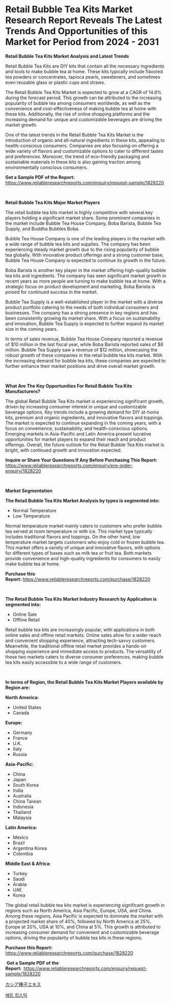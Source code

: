 <p><h1>Retail Bubble Tea Kits Market Research Report Reveals The Latest Trends And Opportunities of this Market for Period from 2024 - 2031</h1></p><p><strong>Retail Bubble Tea Kits Market Analysis and Latest Trends</strong></p>
<p><p>Retail Bubble Tea Kits are DIY kits that contain all the necessary ingredients and tools to make bubble tea at home. These kits typically include flavored tea powders or concentrates, tapioca pearls, sweeteners, and sometimes even reusable glass or plastic cups and straws.</p><p>The Retail Bubble Tea Kits Market is expected to grow at a CAGR of 14.8% during the forecast period. This growth can be attributed to the increasing popularity of bubble tea among consumers worldwide, as well as the convenience and cost-effectiveness of making bubble tea at home with these kits. Additionally, the rise of online shopping platforms and the increasing demand for unique and customizable beverages are driving the market growth.</p><p>One of the latest trends in the Retail Bubble Tea Kits Market is the introduction of organic and all-natural ingredients in these kits, appealing to health-conscious consumers. Companies are also focusing on offering a wide variety of flavors and customizable options to cater to different tastes and preferences. Moreover, the trend of eco-friendly packaging and sustainable materials in these kits is also gaining traction among environmentally conscious consumers.</p></p>
<p><strong>Get a Sample PDF of the Report:&nbsp;</strong> <a href="https://www.reliableresearchreports.com/enquiry/request-sample/1828220">https://www.reliableresearchreports.com/enquiry/request-sample/1828220</a></p>
<p>&nbsp;</p>
<p><strong>Retail Bubble Tea Kits Major Market Players</strong></p>
<p><p>The retail bubble tea kits market is highly competitive with several key players holding a significant market share. Some prominent companies in the market include Bubble Tea House Company, Boba Barista, Bubble Tea Supply, and Buddha Bubbles Boba.</p><p>Bubble Tea House Company is one of the leading players in the market with a wide range of bubble tea kits and supplies. The company has been experiencing steady market growth due to the rising popularity of bubble tea globally. With innovative product offerings and a strong customer base, Bubble Tea House Company is expected to continue its growth in the future.</p><p>Boba Barista is another key player in the market offering high-quality bubble tea kits and ingredients. The company has seen significant market growth in recent years as more people are turning to make bubble tea at home. With a strategic focus on product development and marketing, Boba Barista is poised for continued success in the market.</p><p>Bubble Tea Supply is a well-established player in the market with a diverse product portfolio catering to the needs of both individual consumers and businesses. The company has a strong presence in key regions and has been consistently growing its market share. With a focus on sustainability and innovation, Bubble Tea Supply is expected to further expand its market size in the coming years.</p><p>In terms of sales revenue, Bubble Tea House Company reported a revenue of $10 million in the last fiscal year, while Boba Barista reported sales of $8 million. Bubble Tea Supply saw a revenue of $12 million, showcasing the robust growth of these companies in the retail bubble tea kits market. With the increasing demand for bubble tea kits, these companies are expected to further enhance their market positions and drive overall market growth.</p></p>
<p>&nbsp;</p>
<p><strong>What Are The Key Opportunities For Retail Bubble Tea Kits Manufacturers?</strong></p>
<p><p>The global Retail Bubble Tea Kits market is experiencing significant growth, driven by increasing consumer interest in unique and customizable beverage options. Key trends include a growing demand for DIY at-home kits, premium and organic ingredients, and innovative flavors and toppings. The market is expected to continue expanding in the coming years, with a focus on convenience, sustainability, and health-conscious options. Emerging markets in Asia-Pacific and Latin America present lucrative opportunities for market players to expand their reach and product offerings. Overall, the future outlook for the Retail Bubble Tea Kits market is bright, with continued growth and innovation expected.</p></p>
<p><strong>Inquire or Share Your Questions If Any Before Purchasing This Report:</strong> <a href="https://www.reliableresearchreports.com/enquiry/pre-order-enquiry/1828220">https://www.reliableresearchreports.com/enquiry/pre-order-enquiry/1828220</a></p>
<p>&nbsp;</p>
<p><strong>Market Segmentation</strong></p>
<p><strong>The Retail Bubble Tea Kits Market Analysis by types is segmented into:</strong></p>
<p><ul><li>Normal Temperature</li><li>Low Temperature</li></ul></p>
<p><p>Normal temperature market mainly caters to customers who prefer bubble tea served at room temperature or with ice. This market type typically includes traditional flavors and toppings. On the other hand, low temperature market targets customers who enjoy cold or frozen bubble tea. This market offers a variety of unique and innovative flavors, with options for different types of bases such as milk tea or fruit tea. Both markets provide convenience and high-quality ingredients for consumers to easily make bubble tea at home.</p></p>
<p><strong>Purchase this Report:&nbsp;</strong><a href="https://www.reliableresearchreports.com/purchase/1828220">https://www.reliableresearchreports.com/purchase/1828220</a></p>
<p>&nbsp;</p>
<p><strong>The Retail Bubble Tea Kits Market Industry Research by Application is segmented into:</strong></p>
<p><ul><li>Online Sale</li><li>Offline Retail</li></ul></p>
<p><p>Retail bubble tea kits are increasingly popular, with applications in both online sales and offline retail markets. Online sales allow for a wider reach and convenient shopping experience, attracting tech-savvy customers. Meanwhile, the traditional offline retail market provides a hands-on shopping experience and immediate access to products. The versatility of these two markets caters to diverse consumer preferences, making bubble tea kits easily accessible to a wide range of customers.</p></p>
<p>&nbsp;</p>
<p><strong>In terms of Region, the Retail Bubble Tea Kits Market Players available by Region are:</strong></p>
<p>
    <p> <strong> North America: </strong>
        <ul>
            <li>United States</li>
            <li>Canada</li>
        </ul>
        </p> 
    <p> <strong> Europe: </strong>
        <ul>
            <li>Germany</li>
            <li>France</li>
            <li>U.K.</li>
            <li>Italy</li>
            <li>Russia</li>
        </ul>
        </p> 
    <p> <strong> Asia-Pacific: </strong>
        <ul>
            <li>China</li>
            <li>Japan</li>
            <li>South Korea</li>
            <li>India</li>
            <li>Australia</li>
            <li>China Taiwan</li>
            <li>Indonesia</li>
            <li>Thailand</li>
            <li>Malaysia</li>
        </ul>
        </p> 
    <p> <strong> Latin America: </strong>
        <ul>
            <li>Mexico</li>
            <li>Brazil</li>
            <li>Argentina Korea</li>
            <li>Colombia</li>
        </ul>
        </p> 
    <p> <strong> Middle East & Africa: </strong>
        <ul>
            <li>Turkey</li>
            <li>Saudi</li>
            <li>Arabia</li>
            <li>UAE</li>
            <li>Korea</li>
        </ul>
    </p>
    </p>
<p><p>The global retail bubble tea kits market is experiencing significant growth in regions such as North America, Asia Pacific, Europe, USA, and China. Among these regions, Asia Pacific is expected to dominate the market with a projected market share of 40%, followed by North America at 25%, Europe at 20%, USA at 10%, and China at 5%. This growth is attributed to increasing consumer demand for convenient and customizable beverage options, driving the popularity of bubble tea kits in these regions.</p></p>
<p><strong>Purchase this Report: </strong><a href="https://www.reliableresearchreports.com/purchase/1828220">https://www.reliableresearchreports.com/purchase/1828220</a></p>
<p>&nbsp;<strong>Get a Sample PDF of the Report:&nbsp;&nbsp;</strong><a href="https://www.reliableresearchreports.com/enquiry/request-sample/1828220">https://www.reliableresearchreports.com/enquiry/request-sample/1828220</a></p>
<p><strong></strong></p>
<p><p><a href="https://github.com/oafhukehf4709715/Market-Research-Report-List-1/blob/main/69105497505.md">カシア種子エキス</a></p><p><a href="https://github.com/Skyleitney456456/Market-Research-Report-List-1/blob/main/24153846605.md">매트 립스틱</a></p></p>